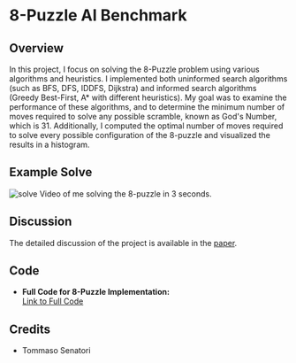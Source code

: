 # 8-Puzzle AI Benchmark

## Overview
In this project, I focus on solving the 8-Puzzle problem using various algorithms and heuristics. I implemented both uninformed search algorithms (such as BFS, DFS, IDDFS, Dijkstra) and informed search algorithms (Greedy Best-First, A* with different heuristics). My goal was to examine the performance of these algorithms, and to determine the minimum number of moves required to solve any possible scramble, known as God's Number, which is 31. Additionally, I computed the optimal number of moves required to solve every possible configuration of the 8-puzzle and visualized the results in a histogram.

## Example Solve

![solve](https://github.com/user-attachments/assets/5637bcf0-547a-47bd-9154-c3507ce5ab16)
Video of me solving the 8-puzzle in 3 seconds.

## Discussion
The detailed discussion of the project is available in the [paper](8_puzzle.pdf).

## Code
- **Full Code for 8-Puzzle Implementation:**  
  [Link to Full Code](8puzzle_Code.ipynb)

## Credits
- Tommaso Senatori
